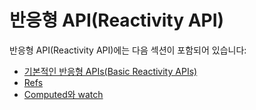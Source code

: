 # 반응형 API(Reactivity API)

반응형 API(Reactivity API)에는 다음 섹션이 포함되어 있습니다:

- [기본적인 반응형 APIs(Basic Reactivity APIs)](/api/basic-reactivity.html)
- [Refs](/api/refs-api.html)
- [Computed와 watch](/api/computed-watch-api.html)
